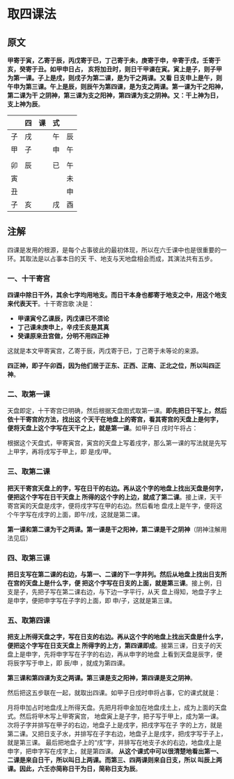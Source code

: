 取四课法
===================================================================================
## 原文
**甲寄于寅，乙寄于辰，丙戊寄于已，丁己寄于未，庚寄于申，辛寄于戌，壬寄于亥，癸寄于丑。如甲申日占，
亥将加丑时，则日干甲课在寅。寅上是子，则子甲为第一课。子上是戌，则戌子为第二课，是为干之两课。又看
日支申上是午，则午申为第三课。午上是辰，则辰午为第四课，是为支之两课。第一课为干之阳神，第二课为干
之阴神，第三课为支之阳神，第四课为支之阴神。又：干上神为日，支上神为辰**。

|   |  四  |  课  |  式  |  |
| -- | -- | -- | -- | -- |
| 子 | 戌 |  | 午 | 辰 |
| 甲 | 子 |  | 申 | 午 |
|  |  |  |  |  |
| 卯 | 辰 |  | 已 | 午 |
| 寅 |  |  |  | 未 |
| 丑 |  |  |  | 申 |
| 子 | 亥 |  | 戌 | 酉 |

## 注解
四课是发用的根源，是每个占事彼此的最初体现，所以在六壬课中也是很重要的一环。其取法是以占事本日的天
干、地支与天地盘相会而成，其演法共有五步。

### 一、十干寄宫
**四课中除日干外，其余七字均用地支。而日干本身也都寄于地支之中，用这个地支来代表天干**。十干寄宫歌
决是：
+ **甲课寅兮乙课辰，丙戊课已不须论**
+ **丁己课未庚申上，辛戌壬亥是其真**
+ **癸课原来丑宫做，分明不用四正神**

这就是本文甲寄寅宫，乙寄于辰，丙戊寄于已，丁己寄于未等论的来源。

**四正神，即子午卯酉，因为他们居于正东、正西、正南、正北之位，所以叫四正神**。

### 二、取第一课
天盘即定，十干寄宫已明确，然后根据天盘图式取第一课。**即先把日干写上，然后依十干寄宫的方法，找出这
个天干在地盘上的寄宫，看其寄宫的天盘上是何字，便将天盘上这个字写在天干之上，就是第一课**。如甲子日
戌时午将占：

根据这个天盘式，甲寄寅宫，寅宫的天盘上写着戌字，那么第一课的写法就是先写上甲字，再将戌写于甲上，即
是戌/甲。

### 三、取第二课
**把天干寄宫天盘上的字，写在日干的右边。再从这个字的地盘上找出天盘是何字，便把这个字写在日干天盘上
所得的这个字的上边，就成了第二课**。接上课，天干寄宫寅的天盘是戌字，便将戌字写在甲的右边。然后看地
盘戌上是午字，便将这个午字写在戌字的上面，即午/戌，这就是第二课。

**第一课和第二课为干之两课。第一课是干之阳神，第二课是干之阴神**（阴神注解用法见后）

### 四、取第三课
**把日支写在第二课的右边，与第一、二课的下一字并列。然后从地盘上找出日支所在宫的天盘上是什么字，便
把这个字写在日支的上面，就是第三课**。接上例，日支是子，先把子写在第二课右边，与下边一字平行，从天
盘上得知，地盘子字上是申字，便把申字写在子字的上面，即 申/子，这就是第三课。

### 五、取第四课
**把支上所得天盘之字，写在日支的右边。再从这个字的地盘上找出天盘是什么字，便把这个字写在日支天盘上
所得字的上方，第四课即成**。接第三课，日支子的天盘上是申字，先将申字写在子字的右边，再从申字的地盘
上看到天盘是辰字，便将辰字写于申上，即 辰/申 ，就成为第四课。

**第三课和第四课为支之两课。第三课是支之阳神，第四课是支之阴神**。

然后把这五步联在一起，就取出四课。如甲子日戌时申将占事，它的课式就是：

月将申加占时地盘戌上所得天盘。先把月将申金加在地盘戌土上，成为上面的天盘式。然后将甲木写上甲寄寅宫，
地盘寅上是子字，把子写于甲上，成为第一课。次将子字并排写在甲子的右边，地盘子上是戌字，把戌字写在子
字的上方，就是第二课。又把日支子水，并排写在子字右边，地盘子上是戌字，把戌字写于子上，就是第三课。
最后把地盘子上的“戌”字，并排写在地支子水的右边，地盘戌上是申字，把申字写在戌字上，就是第四课。
**从这个课式中可以很清楚地看出第一、二课是来自日干，所以叫日上两课。而第三、四两课则来自日支，所以
叫辰上两课。因此，六壬亦简称日干为日，简称日支为辰**。
